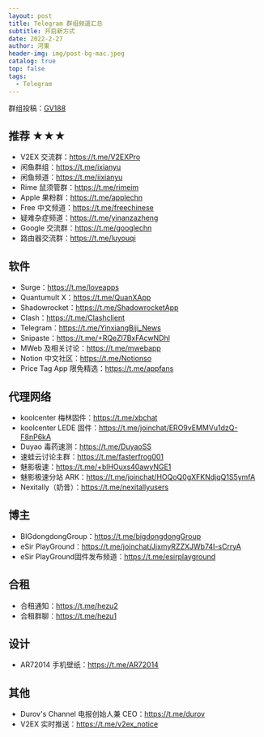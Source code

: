 ```yaml
---
layout: post
title: Telegram 群组频道汇总
subtitle: 开启新方式
date: 2022-2-27
author: 河東
header-img: img/post-bg-mac.jpeg
catalog: true
top: false
tags:
  - Telegram
---
```


群组投稿：[GV188](https://t.me/)

## 推荐 ★★★
- V2EX 交流群：<https://t.me/V2EXPro>
- 闲鱼群组：<https://t.me/ixianyu>
- 闲鱼频道：<https://t.me/iixianyu>
- Rime 鼠须管群：<https://t.me/rimeim>
- Apple 果粉群：<https://t.me/applechn>
- Free 中文频道：<https://t.me/freechinese>
- 疑难杂症频道：<https://t.me/yinanzazheng>
- Google 交流群：<https://t.me/googlechn>
- 路由器交流群：<https://t.me/luyouqi>

## 软件
- Surge：<https://t.me/loveapps>
- Quantumult X：<https://t.me/QuanXApp>
- Shadowrocket：<https://t.me/ShadowrocketApp>
- Clash：<https://t.me/Clashclient>
- Telegram：<https://t.me/YinxiangBiji_News>
- Snipaste：<https://t.me/+RQeZl7BxFAcwNDhl>
- MWeb 及相关讨论：<https://t.me/mwebapp>
- Notion 中文社区：<https://t.me/Notionso>
- Price Tag App 限免精选：<https://t.me/appfans>


## 代理网络
- koolcenter 梅林固件：<https://t.me/xbchat>
- koolcenter LEDE 固件：<https://t.me/joinchat/ERO9vEMMVu1dzQ-F8nP6kA>
- Duyao 毒药速测：<https://t.me/DuyaoSS>
- 速蛙云讨论主群：<https://t.me/fasterfrog001>
- 魅影极速：<https://t.me/+blHOuxs40awyNGE1>
- 魅影极速分站 ARK：<https://t.me/joinchat/HOQoQ0gXFKNdjqQ1S5ymfA>
- Nexitally（奶昔）：<https://t.me/nexitallyusers>

## 博主
- BIGdongdongGroup：<https://t.me/bigdongdongGroup>
- eSir PlayGround：<https://t.me/joinchat/JjxmyRZZXJWb74I-sCrryA>
- eSir PlayGround固件发布频道：<https://t.me/esirplayground>

## 合租
- 合租通知：<https://t.me/hezu2>
- 合租群聊：<https://t.me/hezu1>

## 设计
- AR72014 手机壁纸：<https://t.me/AR72014>

## 其他
- Durov's Channel 电报创始人兼 CEO：<https://t.me/durov>
- V2EX 实时推送：<https://t.me/v2ex_notice>